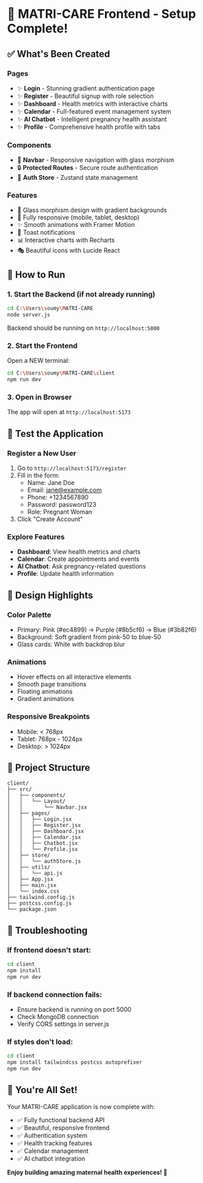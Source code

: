 # 🎨 MATRI-CARE Frontend - Setup Complete!

## ✅ What's Been Created

### **Pages**
- ✨ **Login** - Stunning gradient authentication page
- ✨ **Register** - Beautiful signup with role selection
- ✨ **Dashboard** - Health metrics with interactive charts
- ✨ **Calendar** - Full-featured event management system
- ✨ **AI Chatbot** - Intelligent pregnancy health assistant
- ✨ **Profile** - Comprehensive health profile with tabs

### **Components**
- 🧭 **Navbar** - Responsive navigation with glass morphism
- 🔒 **Protected Routes** - Secure route authentication
- 🎯 **Auth Store** - Zustand state management

### **Features**
- 🎨 Glass morphism design with gradient backgrounds
- 📱 Fully responsive (mobile, tablet, desktop)
- ✨ Smooth animations with Framer Motion
- 🔔 Toast notifications
- 📊 Interactive charts with Recharts
- 🎭 Beautiful icons with Lucide React

## 🚀 How to Run

### **1. Start the Backend** (if not already running)
```bash
cd C:\Users\soumy\MATRI-CARE
node server.js
```
Backend should be running on `http://localhost:5000`

### **2. Start the Frontend**
Open a NEW terminal:
```bash
cd C:\Users\soumy\MATRI-CARE\client
npm run dev
```

### **3. Open in Browser**
The app will open at `http://localhost:5173`

## 🎯 Test the Application

### **Register a New User**
1. Go to `http://localhost:5173/register`
2. Fill in the form:
   - Name: Jane Doe
   - Email: jane@example.com
   - Phone: +1234567890
   - Password: password123
   - Role: Pregnant Woman
3. Click "Create Account"

### **Explore Features**
- **Dashboard**: View health metrics and charts
- **Calendar**: Create appointments and events
- **AI Chatbot**: Ask pregnancy-related questions
- **Profile**: Update health information

## 🎨 Design Highlights

### **Color Palette**
- Primary: Pink (#ec4899) → Purple (#8b5cf6) → Blue (#3b82f6)
- Background: Soft gradient from pink-50 to blue-50
- Glass cards: White with backdrop blur

### **Animations**
- Hover effects on all interactive elements
- Smooth page transitions
- Floating animations
- Gradient animations

### **Responsive Breakpoints**
- Mobile: < 768px
- Tablet: 768px - 1024px
- Desktop: > 1024px

## 📁 Project Structure

```
client/
├── src/
│   ├── components/
│   │   └── Layout/
│   │       └── Navbar.jsx
│   ├── pages/
│   │   ├── Login.jsx
│   │   ├── Register.jsx
│   │   ├── Dashboard.jsx
│   │   ├── Calendar.jsx
│   │   ├── Chatbot.jsx
│   │   └── Profile.jsx
│   ├── store/
│   │   └── authStore.js
│   ├── utils/
│   │   └── api.js
│   ├── App.jsx
│   ├── main.jsx
│   └── index.css
├── tailwind.config.js
├── postcss.config.js
└── package.json
```

## 🔧 Troubleshooting

### **If frontend doesn't start:**
```bash
cd client
npm install
npm run dev
```

### **If backend connection fails:**
- Ensure backend is running on port 5000
- Check MongoDB connection
- Verify CORS settings in server.js

### **If styles don't load:**
```bash
cd client
npm install tailwindcss postcss autoprefixer
npm run dev
```

## 🎉 You're All Set!

Your MATRI-CARE application is now complete with:
- ✅ Fully functional backend API
- ✅ Beautiful, responsive frontend
- ✅ Authentication system
- ✅ Health tracking features
- ✅ Calendar management
- ✅ AI chatbot integration

**Enjoy building amazing maternal health experiences! 💖**
